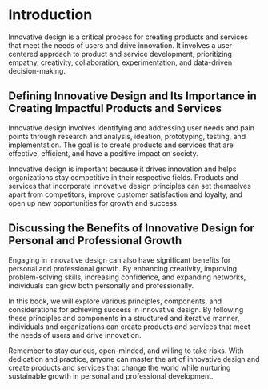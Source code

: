 Introduction
============

Innovative design is a critical process for creating products and services that meet the needs of users and drive innovation. It involves a user-centered approach to product and service development, prioritizing empathy, creativity, collaboration, experimentation, and data-driven decision-making.

Defining Innovative Design and Its Importance in Creating Impactful Products and Services
-----------------------------------------------------------------------------------------

Innovative design involves identifying and addressing user needs and pain points through research and analysis, ideation, prototyping, testing, and implementation. The goal is to create products and services that are effective, efficient, and have a positive impact on society.

Innovative design is important because it drives innovation and helps organizations stay competitive in their respective fields. Products and services that incorporate innovative design principles can set themselves apart from competitors, improve customer satisfaction and loyalty, and open up new opportunities for growth and success.

Discussing the Benefits of Innovative Design for Personal and Professional Growth
---------------------------------------------------------------------------------

Engaging in innovative design can also have significant benefits for personal and professional growth. By enhancing creativity, improving problem-solving skills, increasing confidence, and expanding networks, individuals can grow both personally and professionally.

In this book, we will explore various principles, components, and considerations for achieving success in innovative design. By following these principles and components in a structured and iterative manner, individuals and organizations can create products and services that meet the needs of users and drive innovation.

Remember to stay curious, open-minded, and willing to take risks. With dedication and practice, anyone can master the art of innovative design and create products and services that change the world while nurturing sustainable growth in personal and professional development.
